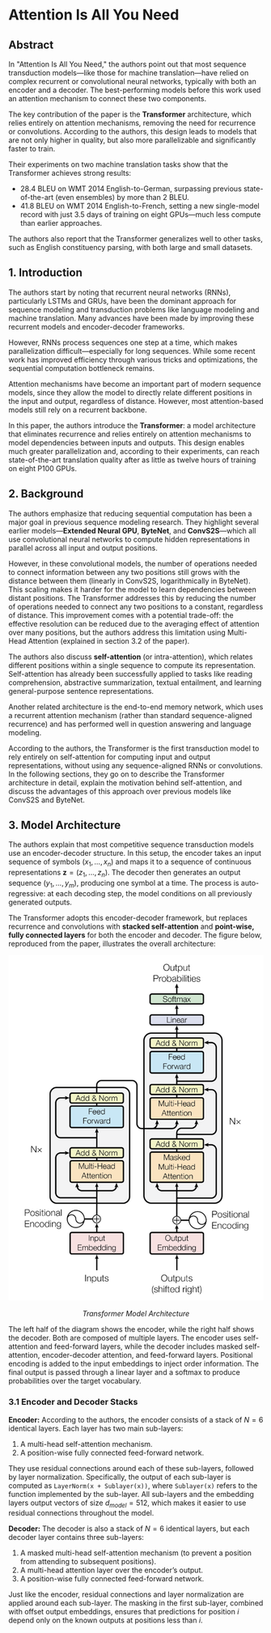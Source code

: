 # Attention Is All You Need

## Abstract

In "Attention Is All You Need," the authors point out that most sequence transduction models—like those for machine translation—have relied on complex recurrent or convolutional neural networks, typically with both an encoder and a decoder. The best-performing models before this work used an attention mechanism to connect these two components.

The key contribution of the paper is the **Transformer** architecture, which relies entirely on attention mechanisms, removing the need for recurrence or convolutions. According to the authors, this design leads to models that are not only higher in quality, but also more parallelizable and significantly faster to train.

Their experiments on two machine translation tasks show that the Transformer achieves strong results:

- 28.4 BLEU on WMT 2014 English-to-German, surpassing previous state-of-the-art (even ensembles) by more than 2 BLEU.
- 41.8 BLEU on WMT 2014 English-to-French, setting a new single-model record with just 3.5 days of training on eight GPUs—much less compute than earlier approaches.

The authors also report that the Transformer generalizes well to other tasks, such as English constituency parsing, with both large and small datasets.

## 1. Introduction

The authors start by noting that recurrent neural networks (RNNs), particularly LSTMs and GRUs, have been the dominant approach for sequence modeling and transduction problems like language modeling and machine translation. Many advances have been made by improving these recurrent models and encoder-decoder frameworks.

However, RNNs process sequences one step at a time, which makes parallelization difficult—especially for long sequences. While some recent work has improved efficiency through various tricks and optimizations, the sequential computation bottleneck remains.

Attention mechanisms have become an important part of modern sequence models, since they allow the model to directly relate different positions in the input and output, regardless of distance. However, most attention-based models still rely on a recurrent backbone.

In this paper, the authors introduce the **Transformer**: a model architecture that eliminates recurrence and relies entirely on attention mechanisms to model dependencies between inputs and outputs. This design enables much greater parallelization and, according to their experiments, can reach state-of-the-art translation quality after as little as twelve hours of training on eight P100 GPUs.

## 2. Background

The authors emphasize that reducing sequential computation has been a major goal in previous sequence modeling research. They highlight several earlier models—**Extended Neural GPU**, **ByteNet**, and **ConvS2S**—which all use convolutional neural networks to compute hidden representations in parallel across all input and output positions.

However, in these convolutional models, the number of operations needed to connect information between any two positions still grows with the distance between them (linearly in ConvS2S, logarithmically in ByteNet). This scaling makes it harder for the model to learn dependencies between distant positions. The Transformer addresses this by reducing the number of operations needed to connect any two positions to a constant, regardless of distance. This improvement comes with a potential trade-off: the effective resolution can be reduced due to the averaging effect of attention over many positions, but the authors address this limitation using Multi-Head Attention (explained in section 3.2 of the paper).

The authors also discuss **self-attention** (or intra-attention), which relates different positions within a single sequence to compute its representation. Self-attention has already been successfully applied to tasks like reading comprehension, abstractive summarization, textual entailment, and learning general-purpose sentence representations.

Another related architecture is the end-to-end memory network, which uses a recurrent attention mechanism (rather than standard sequence-aligned recurrence) and has performed well in question answering and language modeling.

According to the authors, the Transformer is the first transduction model to rely entirely on self-attention for computing input and output representations, without using any sequence-aligned RNNs or convolutions. In the following sections, they go on to describe the Transformer architecture in detail, explain the motivation behind self-attention, and discuss the advantages of this approach over previous models like ConvS2S and ByteNet.

## 3. Model Architecture

The authors explain that most competitive sequence transduction models use an encoder-decoder structure. In this setup, the encoder takes an input sequence of symbols $(x_1, ..., x_n)$ and maps it to a sequence of continuous representations $\mathbf{z} = (z_1, ..., z_n)$. The decoder then generates an output sequence $(y_1, ..., y_m)$, producing one symbol at a time. The process is auto-regressive: at each decoding step, the model conditions on all previously generated outputs.

The Transformer adopts this encoder-decoder framework, but replaces recurrence and convolutions with **stacked self-attention** and **point-wise, fully connected layers** for both the encoder and decoder. The figure below, reproduced from the paper, illustrates the overall architecture:

<div align="center">
    <img src="images/transformer.png" alt="Transformer Model Architecture" title="Transformer Model Architecture"/>
    <p><em>Transformer Model Architecture</em></p>
</div>

The left half of the diagram shows the encoder, while the right half shows the decoder. Both are composed of multiple layers. The encoder uses self-attention and feed-forward layers, while the decoder includes masked self-attention, encoder-decoder attention, and feed-forward layers. Positional encoding is added to the input embeddings to inject order information. The final output is passed through a linear layer and a softmax to produce probabilities over the target vocabulary.

### 3.1 Encoder and Decoder Stacks

**Encoder:**
According to the authors, the encoder consists of a stack of $N = 6$ identical layers. Each layer has two main sub-layers:

1. A multi-head self-attention mechanism.
2. A position-wise fully connected feed-forward network.

They use residual connections around each of these sub-layers, followed by layer normalization. Specifically, the output of each sub-layer is computed as `LayerNorm(x + Sublayer(x))`, where `Sublayer(x)` refers to the function implemented by the sub-layer. All sub-layers and the embedding layers output vectors of size $d_{model} = 512$, which makes it easier to use residual connections throughout the model.

**Decoder:**
The decoder is also a stack of $N = 6$ identical layers, but each decoder layer contains three sub-layers:

1. A masked multi-head self-attention mechanism (to prevent a position from attending to subsequent positions).
2. A multi-head attention layer over the encoder’s output.
3. A position-wise fully connected feed-forward network.

Just like the encoder, residual connections and layer normalization are applied around each sub-layer. The masking in the first sub-layer, combined with offset output embeddings, ensures that predictions for position $i$ depend only on the known outputs at positions less than $i$.
